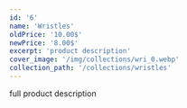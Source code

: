 ```yaml
---
id: '6'
name: 'Wristles'
oldPrice: '10.00$'
newPrice: '8.00$'
excerpt: 'product description'
cover_image: '/img/collections/wri_0.webp'
collection_path: '/collections/wristles'
---
```

full product description